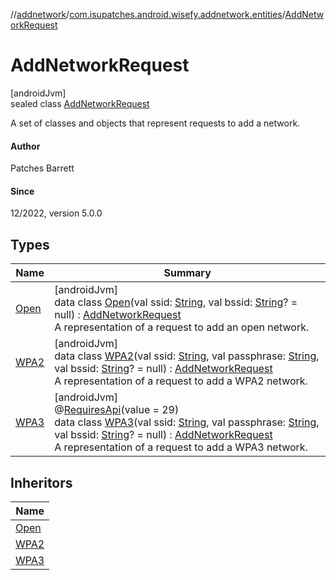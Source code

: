 //[addnetwork](../../../index.md)/[com.isupatches.android.wisefy.addnetwork.entities](../index.md)/[AddNetworkRequest](index.md)

# AddNetworkRequest

[androidJvm]\
sealed class [AddNetworkRequest](index.md)

A set of classes and objects that represent requests to add a network.

#### Author

Patches Barrett

#### Since

12/2022, version 5.0.0

## Types

| Name | Summary |
|---|---|
| [Open](-open/index.md) | [androidJvm]<br>data class [Open](-open/index.md)(val ssid: [String](https://kotlinlang.org/api/latest/jvm/stdlib/kotlin/-string/index.html), val bssid: [String](https://kotlinlang.org/api/latest/jvm/stdlib/kotlin/-string/index.html)? = null) : [AddNetworkRequest](index.md)<br>A representation of a request to add an open network. |
| [WPA2](-w-p-a2/index.md) | [androidJvm]<br>data class [WPA2](-w-p-a2/index.md)(val ssid: [String](https://kotlinlang.org/api/latest/jvm/stdlib/kotlin/-string/index.html), val passphrase: [String](https://kotlinlang.org/api/latest/jvm/stdlib/kotlin/-string/index.html), val bssid: [String](https://kotlinlang.org/api/latest/jvm/stdlib/kotlin/-string/index.html)? = null) : [AddNetworkRequest](index.md)<br>A representation of a request to add a WPA2 network. |
| [WPA3](-w-p-a3/index.md) | [androidJvm]<br>@[RequiresApi](https://developer.android.com/reference/kotlin/androidx/annotation/RequiresApi.html)(value = 29)<br>data class [WPA3](-w-p-a3/index.md)(val ssid: [String](https://kotlinlang.org/api/latest/jvm/stdlib/kotlin/-string/index.html), val passphrase: [String](https://kotlinlang.org/api/latest/jvm/stdlib/kotlin/-string/index.html), val bssid: [String](https://kotlinlang.org/api/latest/jvm/stdlib/kotlin/-string/index.html)? = null) : [AddNetworkRequest](index.md)<br>A representation of a request to add a WPA3 network. |

## Inheritors

| Name |
|---|
| [Open](-open/index.md) |
| [WPA2](-w-p-a2/index.md) |
| [WPA3](-w-p-a3/index.md) |
